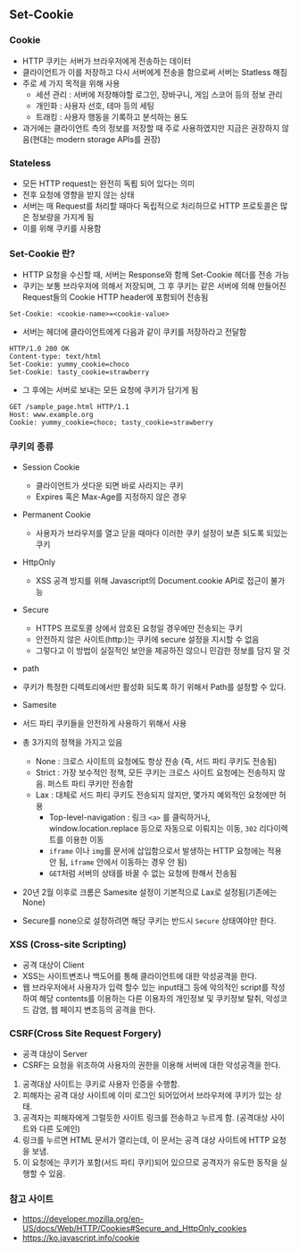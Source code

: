 ## Set-Cookie

### Cookie

- HTTP 쿠키는 서버가 브라우저에게 전송하는 데이터
- 클라이언트가 이를 저장하고 다시 서버에게 전송을 함으로써 서버는 Statless 해짐
- 주로 세 가지 목적을 위해 사용
  - 세션 관리 : 서버에 저장해야할 로그인, 장바구니, 게임 스코어 등의 정보 관리
  - 개인화 : 사용자 선호, 테마 등의 세팅
  - 트래킹 : 사용자 행동을 기록하고 분석하는 용도
- 과거에는 클라이언트 측의 정보를 저장할 때 주로 사용하였지만 지금은 권장하지 않음(현대는 modern storage APIs를 권장)

### Stateless

- 모든 HTTP request는 완전히 독룁 되어 있다는 의미
- 전후 요청에 영향을 받지 않는 상태
- 서버는 매 Request를 처리할 때마다 독립적으로 처리하므로 HTTP 프로토콜은 많은 정보량을 가지게 됨
- 이를 위해 쿠키를 사용함

### Set-Cookie 란?

- HTTP 요청을 수신할 때, 서버는 Response와 함께 Set-Cookie 헤더를 전송 가능
- 쿠키는 보통 브라우저에 의해서 저장되며, 그 후 쿠키는 같은 서버에 의해 만들어진 Request들의 Cookie HTTP header에 포함되어 전송됨

```
Set-Cookie: <cookie-name>=<cookie-value>
```

- 서버는 헤더에 클라이언트에게 다음과 같이 쿠키를 저장하라고 전달함

```
HTTP/1.0 200 OK
Content-type: text/html
Set-Cookie: yummy_cookie=choco
Set-Cookie: tasty_cookie=strawberry

```

- 그 후에는 서버로 보내는 모든 요청에 쿠키가 담기게 됨

```
GET /sample_page.html HTTP/1.1
Host: www.example.org
Cookie: yummy_cookie=choco; tasty_cookie=strawberry
```

### 쿠키의 종류

- Session Cookie
  - 클라이언트가 셧다운 되면 바로 사라지는 쿠키
  - Expires 혹은 Max-Age를 지정하지 않은 경우
- Permanent Cookie

  - 사용자가 브라우저를 열고 닫을 때마다 이러한 쿠키 설정이 보존 되도록 되있는 쿠키

- HttpOnly

  - XSS 공격 방지를 위해 Javascript의 Document.cookie API로 접근이 불가능

- Secure

  - HTTPS 프로토콜 상에서 암호된 요청일 경우에만 전송되는 쿠키
  - 안전하지 않은 사이트(http:)는 쿠키에 secure 설정을 지시할 수 없음
  - 그렇다고 이 방법이 실질적인 보안을 제공하진 않으니 민감한 정보를 담지 말 것

- path
- 쿠키가 특정한 디렉토리에서만 활성화 되도록 하기 위해서 Path를 설정할 수 있다.

- Samesite
- 서드 파티 쿠키들을 안전하게 사용하기 위해서 사용
- 총 3가지의 정책을 가지고 있음

  - None : 크로스 사이트의 요청에도 항상 전송 (즉, 서드 파티 쿠키도 전송됨)
  - Strict : 가장 보수적인 정책, 모든 쿠키는 크로스 사이트 요청에는 전송하지 않음. 퍼스트 파티 쿠키만 전송함
  - Lax : 대체로 서드 파티 쿠키도 전송되지 않지만, 몇가지 예외적인 요청에만 허용
    - Top-level-navigation : 링크 `<a>` 를 클릭하거나, window.location.replace 등으로 자동으로 이뤄지는 이동, `302` 리다이렉트를 이용한 이동
    - `iframe` 이나 `img`를 문서에 삽입함으로서 발생하는 HTTP 요청에는 적용 안 됨, `iframe` 안에서 이동하는 경우 안 됨)
    - `GET`처럼 서버의 상태를 바꿀 수 없는 요청에 한해서 전송됨

- 20년 2월 이후로 크롬은 Samesite 설정이 기본적으로 Lax로 설정됨(기존에는 None)
- Secure를 none으로 설정하려면 해당 쿠키는 반드시 `Secure` 상태여야만 한다.

### XSS (Cross-site Scripting)

- 공격 대상이 Client
- XSS는 사이트변조나 백도어를 통해 클라이언트에 대한 악성공격을 한다.
- 웹 브라우저에서 사용자가 입력 할수 있는 input태그 등에 악의적인 script를 작성하여 해당 contents를 이용하는 다른 이용자의 개인정보 및 쿠키정보 탈취, 악성코드 감염, 웹 페이지 변조등의 공격을 한다.

### CSRF(Cross Site Request Forgery)

- 공격 대상이 Server
- CSRF는 요청을 위조하여 사용자의 권한을 이용해 서버에 대한 악성공격을 한다.

1. 공격대상 사이트는 쿠키로 사용자 인증을 수행함.
2. 피해자는 공격 대상 사이트에 이미 로그인 되어있어서 브라우저에 쿠키가 있는 상태.
3. 공격자는 피해자에게 그럴듯한 사이트 링크를 전송하고 누르게 함. (공격대상 사이트와 다른 도메인)
4. 링크를 누르면 HTML 문서가 열리는데, 이 문서는 공격 대상 사이트에 HTTP 요청을 보냄.
5. 이 요청에는 쿠키가 포함(서드 파티 쿠키)되어 있으므로 공격자가 유도한 동작을 실행할 수 있음.

### 참고 사이트

- https://developer.mozilla.org/en-US/docs/Web/HTTP/Cookies#Secure_and_HttpOnly_cookies
- https://ko.javascript.info/cookie
